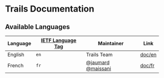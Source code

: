 # Trails Documentation

## Available Languages

| Language                     | <a href="https://en.wikipedia.org/wiki/IETF_language_tag" target="_blank">IETF Language Tag</a>  | Maintainer        | Link |
| ---------------------------- | ------- | ------------------ | ---------------------------------- |
| English                    | `en`    | Trails Team | [doc/en](en/) |
| French                     | `fr`    | [@jaumard](https://github.com/jaumard) [@maissani](https://github.com/maissani) | [doc/fr](fr/) |
